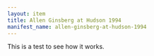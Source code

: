 ```yaml
---
layout: item
title: Allen Ginsberg at Hudson 1994
manifest_name: allen-ginsberg-at-hudson-1994
---
```

<!-- Add an essay or interpretive material below this line,
using HTML or markdown.  Do not modify this file above this line -->
This is a test to see how it works.
